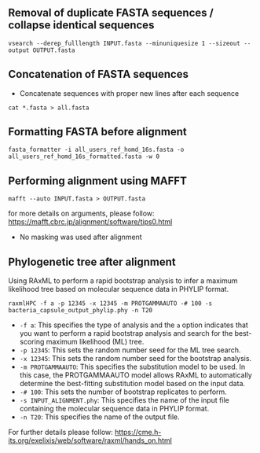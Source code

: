 
## Removal of duplicate FASTA sequences / collapse identical sequences

```
vsearch --derep_fulllength INPUT.fasta --minuniquesize 1 --sizeout --output OUTPUT.fasta                

```
## Concatenation of FASTA sequences

* Concatenate sequences with proper new lines after each sequence

```
cat *.fasta > all.fasta
```
## Formatting FASTA before alignment

```
fasta_formatter -i all_users_ref_homd_16s.fasta -o all_users_ref_homd_16s_formatted.fasta -w 0
```

## Performing alignment using MAFFT

```
mafft --auto INPUT.fasta > OUTPUT.fasta

```

for more details on arguments, please follow: https://mafft.cbrc.jp/alignment/software/tips0.html

* No masking was used after alignment 
## Phylogenetic tree after alignment
Using RAxML to perform a rapid bootstrap analysis to infer a maximum likelihood tree based on molecular sequence data in PHYLIP format. 

```
raxmlHPC -f a -p 12345 -x 12345 -m PROTGAMMAAUTO -# 100 -s bacteria_capsule_output_phylip.phy -n T20

```

* ```-f a```: This specifies the type of analysis and the ```a``` option indicates that you want to perform a rapid bootstrap analysis and search for the best-scoring maximum likelihood (ML) tree.
* ```-p 12345```: This sets the random number seed for the ML tree search. 
* ```-x 12345```: This sets the random number seed for the bootstrap analysis. 
* ```-m PROTGAMMAAUTO```: This specifies the substitution model to be used. In this case, the PROTGAMMAAUTO model allows RAxML to automatically determine the best-fitting substitution model based on the input data.
* ```-# 100```: This sets the number of bootstrap replicates to perform.
* ```-s INPUT_ALIGNMENT.phy```: This specifies the name of the input file containing the molecular sequence data in PHYLIP format.
* ```-n T20```: This specifies the name of the output file. 


For further details please follow: https://cme.h-its.org/exelixis/web/software/raxml/hands_on.html 
